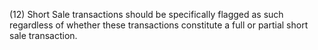 (12) Short Sale transactions should be specifically flagged as such regardless of whether these transactions constitute a full or partial short sale transaction.